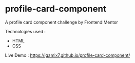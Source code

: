 # profile-card-component
A profile card component challenge by Frontend Mentor

Technologies used : 
- HTML
- CSS

Live Demo : https://jgamix7.github.io/profile-card-component/